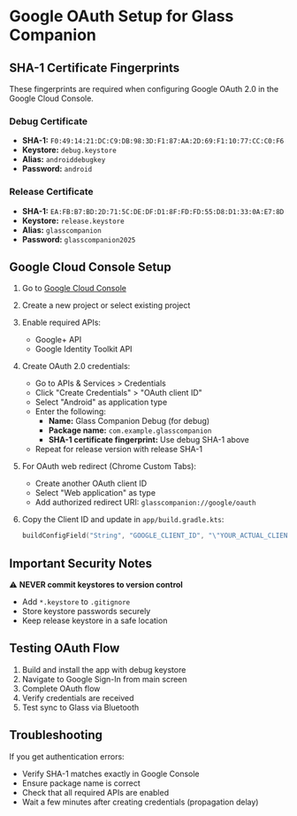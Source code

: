 # Google OAuth Setup for Glass Companion

## SHA-1 Certificate Fingerprints

These fingerprints are required when configuring Google OAuth 2.0 in the Google Cloud Console.

### Debug Certificate
- **SHA-1:** `F0:49:14:21:DC:C9:DB:98:3D:F1:87:AA:2D:69:F1:10:77:CC:C0:F6`
- **Keystore:** `debug.keystore`
- **Alias:** `androiddebugkey`
- **Password:** `android`

### Release Certificate
- **SHA-1:** `EA:FB:B7:BD:2D:71:5C:DE:DF:D1:8F:FD:FD:55:D8:D1:33:0A:E7:8D`
- **Keystore:** `release.keystore`
- **Alias:** `glasscompanion`
- **Password:** `glasscompanion2025`

## Google Cloud Console Setup

1. Go to [Google Cloud Console](https://console.cloud.google.com/)

2. Create a new project or select existing project

3. Enable required APIs:
   - Google+ API
   - Google Identity Toolkit API

4. Create OAuth 2.0 credentials:
   - Go to APIs & Services > Credentials
   - Click "Create Credentials" > "OAuth client ID"
   - Select "Android" as application type
   - Enter the following:
     - **Name:** Glass Companion Debug (for debug)
     - **Package name:** `com.example.glasscompanion`
     - **SHA-1 certificate fingerprint:** Use debug SHA-1 above
   - Repeat for release version with release SHA-1

5. For OAuth web redirect (Chrome Custom Tabs):
   - Create another OAuth client ID
   - Select "Web application" as type
   - Add authorized redirect URI: `glasscompanion://google/oauth`

6. Copy the Client ID and update in `app/build.gradle.kts`:
   ```kotlin
   buildConfigField("String", "GOOGLE_CLIENT_ID", "\"YOUR_ACTUAL_CLIENT_ID.apps.googleusercontent.com\"")
   ```

## Important Security Notes

⚠️ **NEVER commit keystores to version control**
- Add `*.keystore` to `.gitignore`
- Store keystore passwords securely
- Keep release keystore in a safe location

## Testing OAuth Flow

1. Build and install the app with debug keystore
2. Navigate to Google Sign-In from main screen
3. Complete OAuth flow
4. Verify credentials are received
5. Test sync to Glass via Bluetooth

## Troubleshooting

If you get authentication errors:
- Verify SHA-1 matches exactly in Google Console
- Ensure package name is correct
- Check that all required APIs are enabled
- Wait a few minutes after creating credentials (propagation delay)